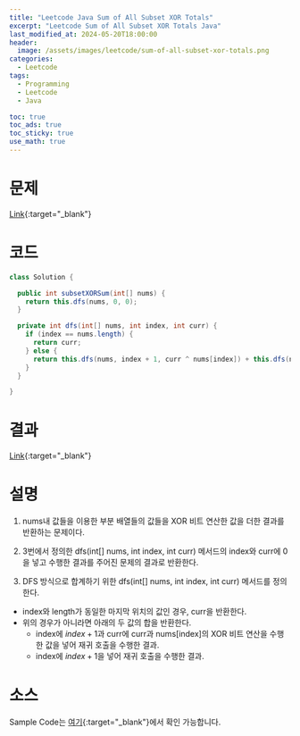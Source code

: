 ```yaml
---
title: "Leetcode Java Sum of All Subset XOR Totals"
excerpt: "Leetcode Sum of All Subset XOR Totals Java"
last_modified_at: 2024-05-20T18:00:00
header:
  image: /assets/images/leetcode/sum-of-all-subset-xor-totals.png
categories:
  - Leetcode
tags:
  - Programming
  - Leetcode
  - Java

toc: true
toc_ads: true
toc_sticky: true
use_math: true
---
```

# 문제
[Link](https://leetcode.com/problems/sum-of-all-subset-xor-totals/){:target="_blank"}

# 코드
```java
class Solution {

  public int subsetXORSum(int[] nums) {
    return this.dfs(nums, 0, 0);
  }

  private int dfs(int[] nums, int index, int curr) {
    if (index == nums.length) {
      return curr;
    } else {
      return this.dfs(nums, index + 1, curr ^ nums[index]) + this.dfs(nums, index + 1, curr);
    }
  }

}
```

# 결과
[Link](https://leetcode.com/problems/sum-of-all-subset-xor-totals/submissions/1262927891/){:target="_blank"}

# 설명
1. nums내 값들을 이용한 부분 배열들의 값들을 XOR 비트 연산한 값을 더한 결과를 반환하는 문제이다.

2. 3번에서 정의한 dfs(int[] nums, int index, int curr) 메서드의 index와 curr에 0을 넣고 수행한 결과를 주어진 문제의 결과로 반환한다.

3. DFS 방식으로 합계하기 위한 dfs(int[] nums, int index, int curr) 메서드를 정의한다.
- index와 length가 동일한 마지막 위치의 값인 경우, curr을 반환한다.
- 위의 경우가 아니라면 아래의 두 값의 합을 반환한다.
  - index에 $index + 1$과 curr에 curr과 nums[index]의 XOR 비트 연산을 수행한 값을 넣어 재귀 호출을 수행한 결과.
  - index에 $index + 1$을 넣어 재귀 호출을 수행한 결과.

# 소스
Sample Code는 [여기](https://github.com/GracefulSoul/leetcode/blob/master/src/main/java/gracefulsoul/problems/SumOfAllSubsetXORTotals.java){:target="_blank"}에서 확인 가능합니다.